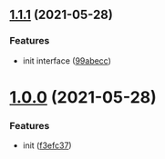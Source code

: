 <a name="1.1.1"></a>
## [1.1.1](https://github.com/aiocean/polvojsclient/compare/v1.0.0...v1.1.1) (2021-05-28)


### Features

* init interface ([99abecc](https://github.com/aiocean/polvojsclient/commit/99abecc))



<a name="1.0.0"></a>
# [1.0.0](https://github.com/aiocean/polvojsclient/compare/f3efc37...v1.0.0) (2021-05-28)


### Features

* init ([f3efc37](https://github.com/aiocean/polvojsclient/commit/f3efc37))



